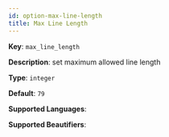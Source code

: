 ```yaml
---
id: option-max-line-length
title: Max Line Length
---
```

**Key**: `max_line_length`

**Description**: set maximum allowed line length

**Type**: `integer`

**Default**: `79`

**Supported Languages**: 

**Supported Beautifiers**: 
